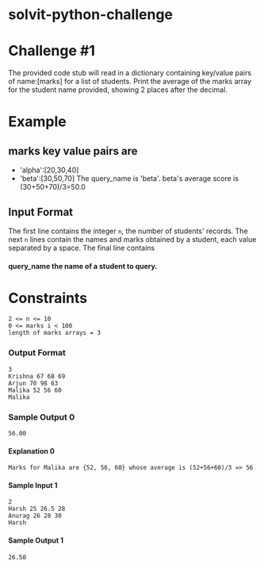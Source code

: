 # solvit-python-challenge

# Challenge #1
The provided code stub will read in a dictionary containing key/value pairs of name:[marks] for a list of students. Print the average of the marks array for the student name provided, showing 2 places after the decimal.


# Example
## marks key value pairs are
- 'alpha':[20,30,40]
- 'beta':[30,50,70]
The query_name is 'beta'. beta's average score is
(30+50+70)/3=50.0

## Input Format
The first line contains the integer ```n```, the number of students' records. The next ```n```  lines contain the names and marks obtained by a student, each value separated by a space. The final line contains
#### query_name the name of a student to query.

# Constraints
``` 
2 <= n <= 10
0 <= marks i < 100
length of marks arrays = 3

```
### Output Format
```
3
Krishna 67 68 69
Arjun 70 98 63
Malika 52 56 60
Malika
```
### Sample Output 0
```
56.00
```
#### Explanation 0
```
Marks for Malika are {52, 56, 60} whose average is (52+56+60)/3 => 56
```
#### Sample Input 1
```
2
Harsh 25 26.5 28
Anurag 26 28 30
Harsh
```

#### Sample Output 1
```
26.50 
```
